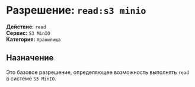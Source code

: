 # Разрешение: `read:s3 minio`

**Действие:** `read`  
**Сервис:** `S3 MinIO`  
**Категория:** `Хранилища`

## Назначение
Это базовое разрешение, определяющее возможность выполнять `read` в системе `S3 MinIO`.
